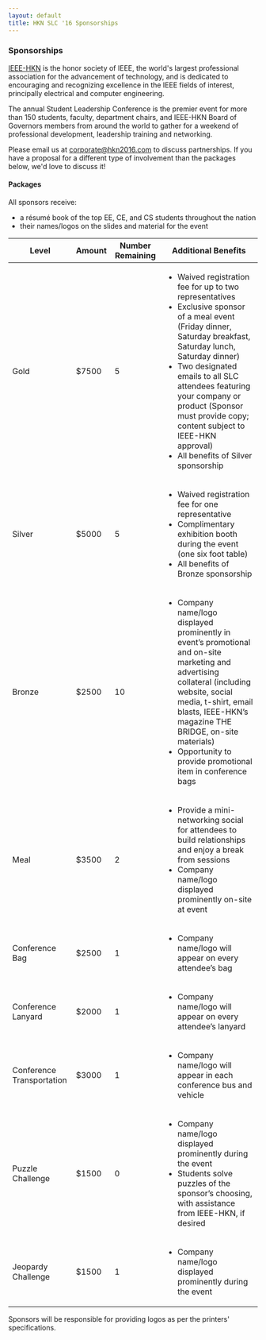 ```yaml
---
layout: default
title: HKN SLC '16 Sponsorships
---
```


### Sponsorships
[IEEE-HKN](http://hkn.org/) is the honor society of IEEE, the world's largest professional association for the advancement of technology, and is dedicated to encouraging and recognizing excellence in the IEEE fields of interest, principally electrical and computer engineering.  
 
The annual Student Leadership Conference is the premier event for more than 150 students, faculty, department chairs, and IEEE-HKN Board of Governors members from around the world to gather for a weekend of professional development, leadership training and networking.

Please email us at [corporate@hkn2016.com](mailto:corporate@hkn2016.com) to discuss partnerships. If you have a proposal for a different type of involvement than the packages below, we'd love to discuss it!

#### Packages
All sponsors receive:

 - a résumé book of the top EE, CE, and CS students throughout the nation
 - their names/logos on the slides and material for the event
 
<table>
  <thead>
    <tr>
      <th>Level</th>
      <th>Amount</th>
      <th>Number Remaining</th>
      <th>Additional Benefits</th>
    </tr>
  </thead>
  <tbody>
    <tr>
      <td>Gold</td>
      <td>$7500</td>
      <td>5</td>
      <td><ul><li>Waived registration fee for up to two representatives</li><li>Exclusive sponsor of a meal event (Friday dinner, Saturday breakfast, Saturday lunch, Saturday dinner)</li><li>Two designated emails to all SLC attendees featuring your company or product (Sponsor must provide copy; content subject to IEEE-HKN approval)</li><li>All benefits of Silver sponsorship</li></ul></td>
    </tr>
    <tr>
      <td>Silver</td>
      <td>$5000</td>
      <td>5</td>
      <td><ul><li>Waived registration fee for one representative</li><li>Complimentary exhibition booth during the event (one six foot table)</li><li>All benefits of Bronze sponsorship</li></ul></td>
    </tr>
    <tr>
      <td>Bronze</td>
      <td>$2500</td>
      <td>10</td>
      <td><ul><li>Company name/logo displayed prominently in event’s promotional and on-site marketing and advertising collateral  (including website, social media, t-shirt, email blasts, IEEE-HKN’s magazine THE BRIDGE, on-site materials)</li><li>Opportunity to provide promotional item in conference bags</li></ul></td>
    </tr>
    <tr>
      <td>Meal</td>
      <td>$3500</td>
      <td>2</td>
      <td><ul><li>Provide a mini-networking social for attendees to build relationships and enjoy a break from sessions</li><li>Company name/logo displayed prominently on-site at event</li></ul></td>
    </tr>
    <tr>
      <td>Conference Bag</td>
      <td>$2500</td>
      <td>1</td>
      <td><ul><li>Company name/logo will appear on every attendee’s bag</li></ul></td>
    </tr>
    <tr>
      <td>Conference Lanyard</td>
      <td>$2000</td>
      <td>1</td>
      <td><ul><li>Company name/logo will appear on every attendee’s lanyard</li></ul></td>
    </tr>
    <tr>
      <td>Conference Transportation</td>
      <td>$3000</td>
      <td>1</td>
      <td><ul><li>Company name/logo will appear in each conference bus and vehicle</li></ul></td>
    </tr>
    <tr>
      <td>Puzzle Challenge</td>
      <td>$1500</td>
      <td>0</td>
      <td><ul><li>Company name/logo displayed prominently during the event</li><li>Students solve puzzles of the sponsor’s choosing, with assistance from IEEE-HKN, if desired</li></ul></td>
    </tr>
    <tr>
      <td>Jeopardy Challenge</td>
      <td>$1500</td>
      <td>1</td>
      <td><ul><li>Company name/logo displayed prominently during the event</li></ul></td>
    </tr>
  </tbody>
</table>

Sponsors will be responsible for providing logos as per the printers' specifications.
